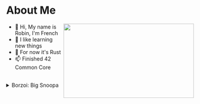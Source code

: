 # About Me
<img align='right' src="https://github-readme-stats.vercel.app/api/top-langs/?username=nargin&layout=compact" height=200 width=350>

- 👋 Hi, My name is Robin, I'm French
- 👀 I like learning new things
- 🌱 For now it's Rust
- 📫 Finished 42 Common Core
<br />
<details>
  <summary>Borzoi: Big Snoopa</summary>
  <img src=https://github.com/nargin/nargin/blob/main/big-snoopa.gif>
</details>
